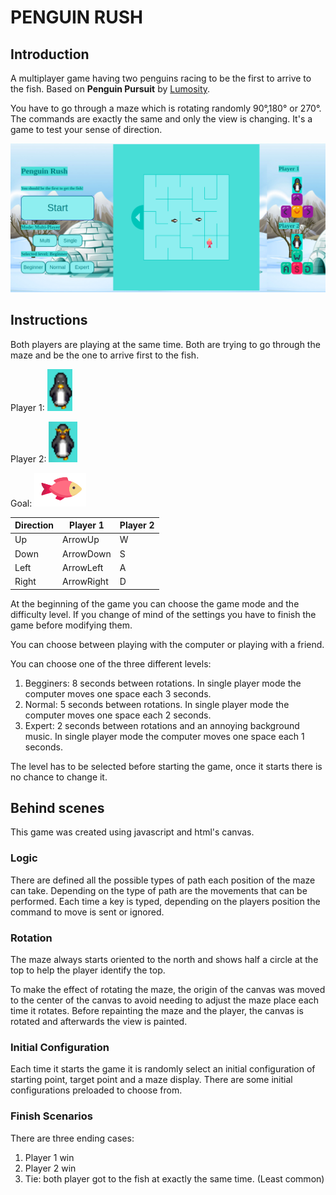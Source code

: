 # PENGUIN RUSH

## Introduction
A multiplayer game having two penguins racing to be the first to arrive to the fish. Based on **Penguin Pursuit** by [Lumosity](https://www.lumosity.com/).

You have to go through a maze which is rotating randomly 90°,180° or 270°. The commands are exactly the same and only the view is changing. It's a game to test your sense of direction.

![Game](https://github.com/AleOchoa/Penguin-Rush/blob/master/Imagenes/pantalla.png?raw=true)

## Instructions

Both players are playing at the same time. Both are trying to go through the maze and be the one to arrive first to the fish.

Player 1: ![Player 1](https://github.com/AleOchoa/Penguin-Rush/blob/master/Imagenes/player1.png?raw=true)

Player 2: ![Player 2](https://github.com/AleOchoa/Penguin-Rush/blob/master/Imagenes/player2.png?raw=true)

Goal: ![Fish](https://github.com/AleOchoa/Penguin-Rush/blob/master/Imagenes/premio.png?raw=true)

| Direction    | Player 1      | Player 2      |
|--------------|---------------|---------------|
| Up           | ArrowUp       |W              |
| Down         | ArrowDown     |S              |
| Left         | ArrowLeft     |A              |
| Right        | ArrowRight    |D              |

At the beginning of the game you can choose the game mode and the 
difficulty level. If you change of mind of the settings you have to finish the game before modifying them.

You can choose between playing with the computer or playing with a friend.

You can choose one of the three different levels: 

1) Begginers: 8 seconds between rotations. In single player mode the computer moves one space each 3 seconds.
2) Normal: 5 seconds between rotations. In single player mode the computer moves one space each 2 seconds.
3) Expert: 2 seconds between rotations and an annoying background music. In single player mode the computer moves one space each 1 seconds.

The level has to be selected before starting the game, once it starts there is no chance to change it.

## Behind scenes
This game was created using javascript and html's canvas.

### Logic

There are defined all the possible types of path each position of the maze can take. Depending on the type of path are the movements that can be performed. Each time a key is typed, depending on the players position the command to move is sent or ignored.

### Rotation
The maze always starts oriented to the north and shows half a circle at the top to help the player identify the top.

To make the effect of rotating the maze, the origin of the canvas was moved to the center of the canvas to avoid needing to adjust the maze place each time it rotates. Before repainting the maze and the player, the canvas is rotated and afterwards the view is painted.

### Initial Configuration

Each time it starts the game it is randomly select an initial configuration of starting point, target point and a maze display. There are some initial configurations preloaded to choose from.

### Finish Scenarios
There are three ending cases:

1) Player 1 win
2) Player 2 win
3) Tie: both player got to the fish at exactly the same time. (Least common)